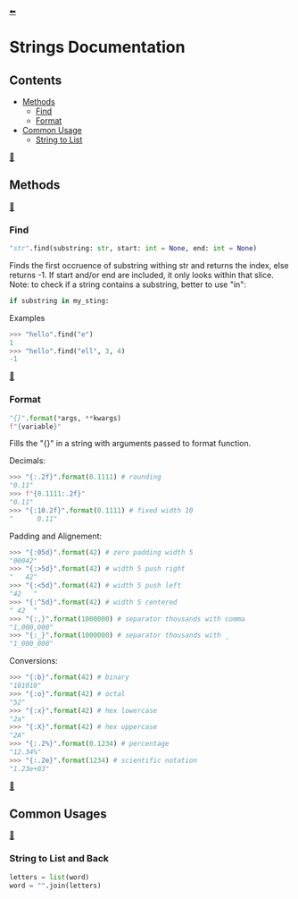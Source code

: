 [⬅](../../README.md)
# Strings Documentation
## Contents
- [Methods](#methods)
  - [Find](#find)
  - [Format](#format)
- [Common Usage](#common-usages)
  - [String to List](#string-to-list)

[🔼](#strings-documentation)
## Methods
[🔼](#strings-documentation)
### Find
```python
"str".find(substring: str, start: int = None, end: int = None)
```
Finds the first occruence of substring withing str and returns the index, else returns -1.
If start and/or end are included, it only looks within that slice.
Note: to check if a string contains a substring, better to use "in":
```python
if substring in my_sting:
```
Examples
```python
>>> "hello".find("e")
1
>>> "hello".find("ell", 3, 4)
-1
```
[🔼](#strings-documentation)
### Format
```python
"{}".format(*args, **kwargs)
f"{variable}"
```
Fills the "{}" in a string with arguments passed to format function.

Decimals:
```python
>>> "{:.2f}".format(0.1111) # rounding
"0.11"
>>> f"{0.1111:.2f}"
"0.11"
>>> "{:10.2f}".format(0.1111) # fixed width 10
"      0.11"
```
Padding and Alignement:
```python
>>> "{:05d}".format(42) # zero padding width 5
"00042"
>>> "{:>5d}".format(42) # width 5 push right
"   42"
>>> "{:<5d}".format(42) # width 5 push left
"42   "
>>> "{:^5d}".format(42) # width 5 centered
" 42  "
>>> "{:,}".format(1000000) # separator thousands with comma
"1,000,000"
>>> "{:_}".format(1000000) # separator thousands with _
"1_000_000"
```
Conversions:
```python
>>> "{:b}".format(42) # binary
"101010"
>>> "{:o}".format(42) # octal
"52"
>>> "{:x}".format(42) # hex lowercase
"2a"
>>> "{:X}".format(42) # hex uppercase
"2A"
>>> "{:.2%}".format(0.1234) # percentage
"12.34%"
>>> "{:.2e}".format(1234) # scientific notation
"1.23e+03"
```


[🔼](#strings-documentation)
## Common Usages
[🔼](#strings-documentation)
### String to List and Back
```python
letters = list(word)
word = "".join(letters)
```
